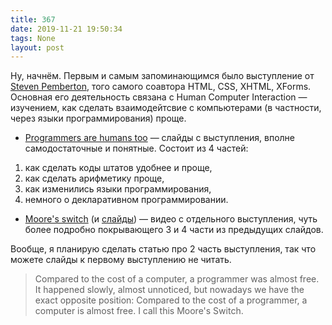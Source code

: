 ```yaml
---
title: 367
date: 2019-11-21 19:50:34
tags: None
layout: post
---
```


Ну, начнём. Первым и самым запоминающимся было выступление от [Steven Pemberton](https://en.wikipedia.org/wiki/Steven_Pemberton), того самого соавтора HTML, CSS, XHTML, XForms. Основная его деятельность связана с Human Computer Interaction — изучением, как сделать взаимодейтсвие с компьютерами (в частности, через языки программирования) проще.

+ [Programmers are humans too](https://homepages.cwi.nl/~steven/Talks/2019/11-21-dijkstra/) — слайды с выступления, вполне самодостаточные и понятные. Состоит из 4 частей: 
1. как сделать коды штатов удобнее и проще, 
2. как сделать арифметику проще, 
3. как изменились языки программирования, 
4. немного о декларативном программировании.

+ [Moore's switch](https://www.youtube.com/watch?v=_vk3nT_TBsk) (и [слайды](https://homepages.cwi.nl/~steven/Talks/2019/11-07-bristech/)) — видео с отдельного выступления, чуть более подробно покрывающего 3 и 4 части из предыдущих слайдов.

Вообще, я планирую сделать статью про 2 часть выступления, так что можете слайды к первому выступлению не читать.

> Compared to the cost of a computer, a programmer was almost free. It happened slowly, almost unnoticed, but nowadays we have the exact opposite position: Compared to the cost of a programmer, a computer is almost free. I call this Moore's Switch.
